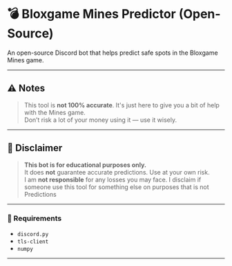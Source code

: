 # 💣 Bloxgame Mines Predictor (Open-Source)

An open-source Discord bot that helps predict safe spots in the Bloxgame Mines game.

---

## ⚠️ Notes
> This tool is **not 100% accurate**. It's just here to give you a bit of help with the Mines game.  
> Don’t risk a lot of your money using it — use it wisely.

---

## 🛑 Disclaimer
> **This bot is for educational purposes only.**  
> It does **not** guarantee accurate predictions. Use at your own risk.  
> I am **not responsible** for any losses you may face.
> I disclaim if someone use this tool for something else on purposes that is not Predictions
---

### 🔧 Requirements
- `discord.py`
- `tls-client`
- `numpy`
---
